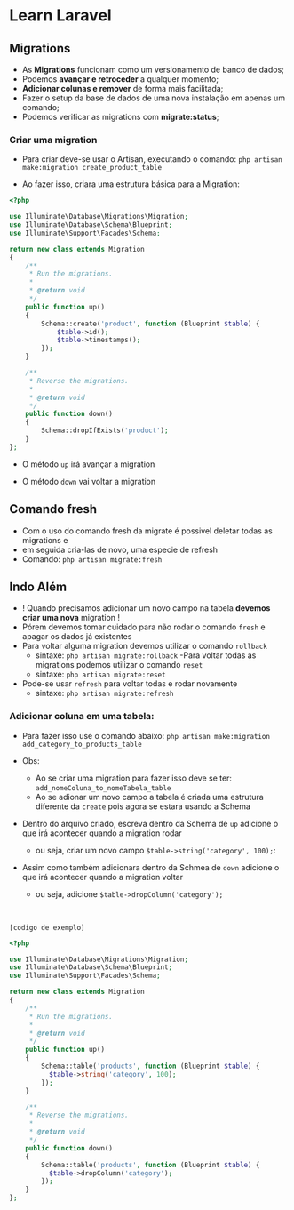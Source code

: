 # Learn Laravel


## Migrations

- As **Migrations** funcionam como um versionamento de banco de dados;
- Podemos **avançar e retroceder** a qualquer momento;
- **Adicionar colunas e remover** de forma mais facilitada;
- Fazer o setup da base de dados de uma nova instalação em apenas um comando;
- Podemos verificar as migrations com **migrate:status**;


### Criar uma migration

- Para criar deve-se usar o Artisan, executando o comando:
	`php artisan make:migration create_product_table`

- Ao fazer isso, criara uma estrutura básica para a Migration:
```php
<?php

use Illuminate\Database\Migrations\Migration;
use Illuminate\Database\Schema\Blueprint;
use Illuminate\Support\Facades\Schema;

return new class extends Migration
{
    /**
     * Run the migrations.
     *
     * @return void
     */
    public function up()
    {
        Schema::create('product', function (Blueprint $table) {
            $table->id();
            $table->timestamps();
        });
    }

    /**
     * Reverse the migrations.
     *
     * @return void
     */
    public function down()
    {
        Schema::dropIfExists('product');
    }
};

```

- O método `up` irá avançar a migration

- O método `down` vai voltar a migration


## Comando fresh
- Com o uso do comando fresh da migrate é possivel deletar todas as migrations e 
- em seguida cria-las de novo, uma especie de refresh
- Comando:
    `php artisan migrate:fresh`


## Indo Além 

- ! Quando precisamos adicionar um novo campo na tabela **devemos criar uma nova** migration !
- Pórem devemos tomar cuidado para não rodar o comando `fresh` e apagar os dados já existentes
- Para voltar alguma migration devemos utilizar o comando `rollback`
    - sintaxe:
        `php artisan migrate:rollback`
-Para voltar todas as migrations podemos utilizar o comando `reset`
    - sintaxe:
        `php artisan migrate:reset`
- Pode-se usar `refresh` para voltar todas e rodar novamente
    - sintaxe:
        `php artisan migrate:refresh`

### Adicionar coluna em uma tabela:

- Para fazer isso use o comando abaixo:
    `php artisan make:migration add_category_to_products_table`
- Obs: 
    + Ao se criar uma migration para fazer isso deve se ter: `add_nomeColuna_to_nomeTabela_table`
    + Ao se adionar um novo campo a tabela é criada uma estrutura diferente da `create` pois agora se estara usando a Schema

- Dentro do arquivo criado, escreva dentro da Schema de `up` adicione o que irá acontecer quando a migration rodar
  - ou seja, criar um novo campo `$table->string('category', 100);`:
- Assim como também adicionara dentro da Schmea de `down` adicione o que irá acontecer quando a migration voltar
  - ou seja, adicione `$table->dropColumn('category');`  
<br>

`[codigo de exemplo]`
```php
<?php

use Illuminate\Database\Migrations\Migration;
use Illuminate\Database\Schema\Blueprint;
use Illuminate\Support\Facades\Schema;

return new class extends Migration
{
    /**
     * Run the migrations.
     *
     * @return void
     */
    public function up()
    {
        Schema::table('products', function (Blueprint $table) {
          $table->string('category', 100);
        });
    }

    /**
     * Reverse the migrations.
     *
     * @return void
     */
    public function down()
    {
        Schema::table('products', function (Blueprint $table) {
          $table->dropColumn('category');
        });
    }
};
```

